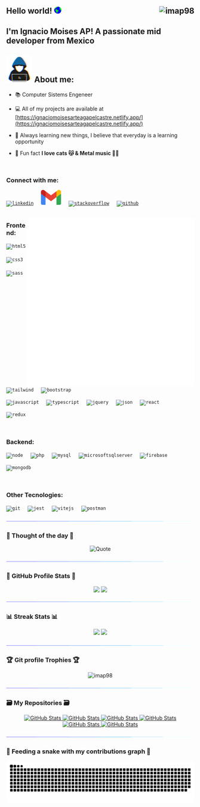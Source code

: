 <h2> Hello world! <picture><img src="./img/earth.gif" width=20px></picture> <img src="https://komarev.com/ghpvc/?username=imap98&label=Profile%20views&color=dfb317&style=flat" alt="imap98" align="right" /> </h2>

<h2> I'm Ignacio Moises AP! A passionate mid developer from Mexico</h2>

<h2> <picture><img src="./img/programmer.gif" width=70px></picture> About me:</h2>

-   📚 Computer Sistems Engeneer

-   💻 All of my projects are available at [https://ignaciomoisesarteagapelcastre.netlify.app/](https://ignaciomoisesarteagapelcastre.netlify.app/)

-   🌱 Always learning new things, I believe that everyday is a learning opportunity

-   🤔 Fun fact **I love cats 😽 & Metal music 🤟🏻**

<br>

<h3> Connect with me: </h3>

<div align="left">
<a href="https://www.linkedin.com/in/ignacio-moises-arteaga-pelcastre/"><code><img src="https://cdn.jsdelivr.net/gh/devicons/devicon/icons/linkedin/linkedin-original.svg" height="40" alt="linkedin" /></code></a>
<img width="12" />
<a href="mailto:ignacio.moises.arteaga.pelcast@gmail.com"><code><img src="./img/gmail.png" height="40" alt="gmail" /></code></a>
<img width="12" />
<a href="https://stackoverflow.com/users/19015858/ignacio-moises-ap"><code><img src="https://cdn.jsdelivr.net/gh/devicons/devicon/icons/stackoverflow/stackoverflow-original.svg" height="40" alt="stackoverflow" /></code></a>
<img width="12" />
<a href="https://github.com/IMAP98"><code><img src="https://cdn.jsdelivr.net/gh/devicons/devicon/icons/github/github-original.svg" height="40" alt="github" /></code></a>
<img width="12" />

</div>

<br>

<picture> <img align="right" src="./img/programming.gif" width=450px></picture>

<h3> Frontend: </h3>

<div align="left">

<code><img src="https://cdn.jsdelivr.net/gh/devicons/devicon/icons/html5/html5-original.svg" height="40" alt="html5" /></code>
<img width="12" />
<code><img src="https://cdn.jsdelivr.net/gh/devicons/devicon/icons/css3/css3-original.svg" height="40" alt="css3" /></code>
<img width="12" />
<code><img src="https://cdn.jsdelivr.net/gh/devicons/devicon/icons/sass/sass-original.svg" height="40" alt="sass" /></code>
<img width="12" />
<code><img src="https://cdn.jsdelivr.net/gh/devicons/devicon/icons/tailwindcss/tailwindcss-original.svg" height="40" alt="tailwind" /></code>
<img width="12" />
<code><img src="https://cdn.jsdelivr.net/gh/devicons/devicon/icons/bootstrap/bootstrap-original.svg" height="40" alt="bootstrap" /></code>
<img width="12" />

<code><img src="https://cdn.jsdelivr.net/gh/devicons/devicon/icons/javascript/javascript-original.svg" height="40" alt="javascript" /></code>
<img width="12" />
<code><img src="https://cdn.jsdelivr.net/gh/devicons/devicon/icons/typescript/typescript-original.svg" height="40" alt="typescript" /></code>
<img width="12" />
<code><img src="https://cdn.jsdelivr.net/gh/devicons/devicon/icons/jquery/jquery-original.svg" height="40" alt="jquery" /></code>
<img width="12" />
<code><img src="https://cdn.jsdelivr.net/gh/devicons/devicon/icons/json/json-original.svg" height="40" alt="json" /></code>
<img width="12" />
<code><img src="https://cdn.jsdelivr.net/gh/devicons/devicon/icons/react/react-original.svg" height="40" alt="react" /></code>
<img width="12" />

<code><img src="https://cdn.jsdelivr.net/gh/devicons/devicon/icons/redux/redux-original.svg" height="40" alt="redux" /></code>
<img width="12" />

</div>

<br>

<h3> Backend: </h3>

<div align="left">

<code><img src="https://cdn.jsdelivr.net/gh/devicons/devicon/icons/nodejs/nodejs-original.svg" height="40" alt="node" /></code>
<img width="12" />
<code><img src="https://cdn.jsdelivr.net/gh/devicons/devicon/icons/php/php-original.svg" height="40" alt="php" /></code>
<img width="12" />
<code><img src="https://cdn.jsdelivr.net/gh/devicons/devicon/icons/mysql/mysql-original.svg" height="40" alt="mysql" /></code>
<img width="12" />
<code><img src="https://cdn.jsdelivr.net/gh/devicons/devicon/icons/microsoftsqlserver/microsoftsqlserver-original.svg" height="40" alt="microsoftsqlserver" /></code>
<img width="12" />
<code><img src="https://cdn.jsdelivr.net/gh/devicons/devicon/icons/firebase/firebase-original.svg" height="40" alt="firebase" /></code>
<img width="12" />

<code><img src="https://cdn.jsdelivr.net/gh/devicons/devicon/icons/mongodb/mongodb-original.svg" height="40" alt="mongodb" /></code>
<img width="12" />

</div>

<br>

<h3> Other Tecnologies: </h3>

<div align="left">

<code><img src="https://cdn.jsdelivr.net/gh/devicons/devicon/icons/git/git-original.svg" height="40" alt="git" /></code>
<img width="12" />
<code><img src="https://cdn.jsdelivr.net/gh/devicons/devicon/icons/jest/jest-plain.svg" height="40" alt="jest" /></code>
<img width="12" />
<code><img src="https://cdn.jsdelivr.net/gh/devicons/devicon/icons/vitejs/vitejs-original.svg" height="40" alt="vitejs" /></code>
<img width="12" />
<code><img src="https://cdn.jsdelivr.net/gh/devicons/devicon/icons/postman/postman-original.svg" height="40" alt="postman" /></code>
<img width="12" />

</div>

<picture><img src="./img/section.gif"></picture>

<h3>🌟 Thought of the day 🌟</h3>

<div align="center">
	<img alt = "Quote" src="https://quotes-github-readme.vercel.app/api?theme=monokai&type=vertical">
</div>

<picture><img src="./img/section.gif"></picture>

<h3> 🐙 GitHub Profile Stats 🐙</h3>

<p align="center">
    <img align="center" src="https://github-readme-stats.vercel.app/api?username=imap98&show_icons=true&theme=onedark&hide_border=true">
    <img align="center" src="https://github-readme-stats.vercel.app/api/top-langs/?username=imap98&hide_progress=false&theme=onedark&layout=donut&hide_border=true">
</p>

<picture><img src="./img/section.gif"></picture>

<h3> 📊 Streak Stats 📊</h3>

<p align="center">
    <img width="440px" src="https://github-readme-activity-graph.vercel.app/graph?username=imap98&theme=monokai&hide_border=true">
    <img width="440px" src="https://github-readme-streak-stats.herokuapp.com?user=imap98&theme=onedark&border_radius=5&date_format=M%20j%5B%2C%20Y%5D&mode=weekly&hide_border=true">
</p>

<picture><img src="./img/section.gif"></picture>

<h3> 🏆 Git profile Trophies 🏆</h3>

<p align="center"> 
    <img src="https://github-profile-trophy.vercel.app/?username=imap98&column=4&layout=compact&theme=onedark&margin-w=15&margin-h=15" alt="imap98" />
</p>

<picture><img src="./img/section.gif"></picture>

<h3> 🗃️ My Repositories 🗃️</h3>

<div>
  <p align="center">
	<a href="https://github.com/IMAP98/patients-zuztand">
      		<img src="https://github-readme-stats.vercel.app/api/pin/?username=imap98&repo=patients-zuztand&theme=onedark" alt="GitHub Stats" />
    	</a>
	<a href="https://github.com/imap98/calorie-tracker">
      		<img src="https://github-readme-stats.vercel.app/api/pin/?username=imap98&repo=calorie-tracker&theme=onedark" alt="GitHub Stats" />
    	</a>
    	<a href="https://github.com/imap98/personal-finance">
      		<img src="https://github-readme-stats.vercel.app/api/pin/?username=imap98&repo=personal-finance&theme=onedark" alt="GitHub Stats" />
    	</a>
    	<a href="https://github.com/imap98/tip_calculator">
      		<img src="https://github-readme-stats.vercel.app/api/pin/?username=imap98&repo=tip_calculator&theme=onedark" alt="GitHub Stats" />
    	</a>
    	<a href="https://github.com/imap98/guitarla-ts">
      		<img src="https://github-readme-stats.vercel.app/api/pin/?username=imap98&repo=guitarla-ts&theme=onedark" alt="GitHub Stats" />
    	</a>
	<a href="https://github.com/imap98/search-heros">
      		<img src="https://github-readme-stats.vercel.app/api/pin/?username=imap98&repo=search-heros&theme=onedark" alt="GitHub Stats" />
    	</a>
  </p>
</div>

<picture><img src="./img/section.gif"></picture>

<h3> 🐍 Feeding a snake with my contributions graph 🐍</h3>

<p align="center">

![Snake animation](https://raw.githubusercontent.com/imap98/imap98/output/github-contribution-grid-snake-dark.svg)

</p>
